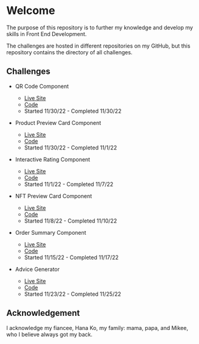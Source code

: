 # Welcome

The purpose of this repository is to further my knowledge and develop my skills in Front End Development.

The challenges are hosted in different repositories on my GitHub, but this repository contains the directory of all challenges.

## Challenges

- QR Code Component
  - [Live Site](https://spencer-rafada.github.io/qr-code-component/)
  - [Code](https://github.com/spencer-rafada/product-preview-card-component) 
  - Started 11/30/22 - Completed 11/30/22

- Product Preview Card Component
  - [Live Site](https://spencer-rafada.github.io/product-preview-card-component/)
  - [Code](https://github.com/spencer-rafada/product-preview-card-component) 
  - Started 11/30/22 - Completed 11/1/22

- Interactive Rating Component
  - [Live Site](https://spencer-rafada.github.io/interactive-rating-component-main/)
  - [Code](https://spencer-rafada.github.io/interactive-rating-component-main/) 
  - Started 11/1/22 - Completed 11/7/22

- NFT Preview Card Component
  - [Live Site](https://spencer-rafada.github.io/nft-preview-card-component/)
  - [Code](https://github.com/spencer-rafada/nft-preview-card-component)
  - Started 11/8/22 - Completed 11/10/22

- Order Summary Component
  - [Live Site](https://spencer-rafada.github.io/order-summary-component/)
  - [Code](https://github.com/spencer-rafada/order-summary-component)
  - Started 11/15/22 - Completed 11/17/22

- Advice Generator
  - [Live Site](https://spencer-rafada.github.io/advice-generator/)
  - [Code](https://github.com/spencer-rafada/advice-generator)
  - Started 11/23/22 - Completed 11/25/22

## Acknowledgement

I acknowledge my fiancee, Hana Ko, my family: mama, papa, and Mikee, who I believe always got my back.
